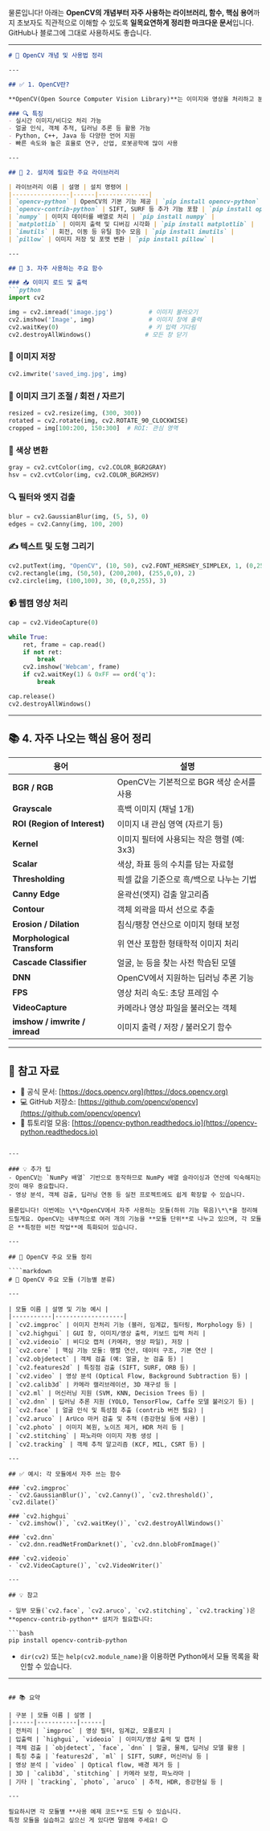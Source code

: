 물론입니다! 아래는 **OpenCV의 개념부터 자주 사용하는 라이브러리, 함수, 핵심 용어**까지 초보자도 직관적으로 이해할 수 있도록 **일목요연하게 정리한 마크다운 문서**입니다.
GitHub나 블로그에 그대로 사용하셔도 좋습니다.

---

````markdown
# 📘 OpenCV 개념 및 사용법 정리

---

## ✅ 1. OpenCV란?

**OpenCV(Open Source Computer Vision Library)**는 이미지와 영상을 처리하고 분석하는 데 사용되는 **오픈소스 컴퓨터 비전 라이브러리**입니다.

### 🔍 특징
- 실시간 이미지/비디오 처리 가능
- 얼굴 인식, 객체 추적, 딥러닝 추론 등 활용 가능
- Python, C++, Java 등 다양한 언어 지원
- 빠른 속도와 높은 효율로 연구, 산업, 로봇공학에 많이 사용

---

## 🔧 2. 설치에 필요한 주요 라이브러리

| 라이브러리 이름 | 설명 | 설치 명령어 |
|----------------|------|--------------|
| `opencv-python` | OpenCV의 기본 기능 제공 | `pip install opencv-python` |
| `opencv-contrib-python` | SIFT, SURF 등 추가 기능 포함 | `pip install opencv-contrib-python` |
| `numpy` | 이미지 데이터를 배열로 처리 | `pip install numpy` |
| `matplotlib` | 이미지 출력 및 디버깅 시각화 | `pip install matplotlib` |
| `imutils` | 회전, 이동 등 유틸 함수 모음 | `pip install imutils` |
| `pillow` | 이미지 저장 및 포맷 변환 | `pip install pillow` |

---

## 🧪 3. 자주 사용하는 주요 함수

### 📥 이미지 로드 및 출력
```python
import cv2

img = cv2.imread('image.jpg')          # 이미지 불러오기
cv2.imshow('Image', img)               # 이미지 창에 출력
cv2.waitKey(0)                         # 키 입력 기다림
cv2.destroyAllWindows()               # 모든 창 닫기
````

### 💾 이미지 저장

```python
cv2.imwrite('saved_img.jpg', img)
```

### 🔁 이미지 크기 조절 / 회전 / 자르기

```python
resized = cv2.resize(img, (300, 300))
rotated = cv2.rotate(img, cv2.ROTATE_90_CLOCKWISE)
cropped = img[100:200, 150:300]  # ROI: 관심 영역
```

### 🎨 색상 변환

```python
gray = cv2.cvtColor(img, cv2.COLOR_BGR2GRAY)
hsv = cv2.cvtColor(img, cv2.COLOR_BGR2HSV)
```

### 🔍 필터와 엣지 검출

```python
blur = cv2.GaussianBlur(img, (5, 5), 0)
edges = cv2.Canny(img, 100, 200)
```

### ✍️ 텍스트 및 도형 그리기

```python
cv2.putText(img, "OpenCV", (10, 50), cv2.FONT_HERSHEY_SIMPLEX, 1, (0,255,0), 2)
cv2.rectangle(img, (50,50), (200,200), (255,0,0), 2)
cv2.circle(img, (100,100), 30, (0,0,255), 3)
```

### 📹 웹캠 영상 처리

```python
cap = cv2.VideoCapture(0)

while True:
    ret, frame = cap.read()
    if not ret:
        break
    cv2.imshow('Webcam', frame)
    if cv2.waitKey(1) & 0xFF == ord('q'):
        break

cap.release()
cv2.destroyAllWindows()
```

---

## 📚 4. 자주 나오는 핵심 용어 정리

| 용어                            | 설명                          |
| ----------------------------- | --------------------------- |
| **BGR / RGB**                 | OpenCV는 기본적으로 BGR 색상 순서를 사용 |
| **Grayscale**                 | 흑백 이미지 (채널 1개)              |
| **ROI (Region of Interest)**  | 이미지 내 관심 영역 (자르기 등)         |
| **Kernel**                    | 이미지 필터에 사용되는 작은 행렬 (예: 3x3) |
| **Scalar**                    | 색상, 좌표 등의 수치를 담는 자료형        |
| **Thresholding**              | 픽셀 값을 기준으로 흑/백으로 나누는 기법     |
| **Canny Edge**                | 윤곽선(엣지) 검출 알고리즘             |
| **Contour**                   | 객체 외곽을 따서 선으로 추출            |
| **Erosion / Dilation**        | 침식/팽창 연산으로 이미지 형태 보정        |
| **Morphological Transform**   | 위 연산 포함한 형태학적 이미지 처리        |
| **Cascade Classifier**        | 얼굴, 눈 등을 찾는 사전 학습된 모델       |
| **DNN**                       | OpenCV에서 지원하는 딥러닝 추론 기능     |
| **FPS**                       | 영상 처리 속도: 초당 프레임 수          |
| **VideoCapture**              | 카메라나 영상 파일을 불러오는 객체         |
| **imshow / imwrite / imread** | 이미지 출력 / 저장 / 불러오기 함수       |

---

## 🔗 참고 자료

* 📘 공식 문서: [https://docs.opencv.org](https://docs.opencv.org)
* 💻 GitHub 저장소: [https://github.com/opencv/opencv](https://github.com/opencv/opencv)
* 🧠 튜토리얼 모음: [https://opencv-python.readthedocs.io](https://opencv-python.readthedocs.io)

```

---

### 💡 추가 팁
- OpenCV는 `NumPy 배열` 기반으로 동작하므로 NumPy 배열 슬라이싱과 연산에 익숙해지는 것이 매우 중요합니다.
- 영상 분석, 객체 검출, 딥러닝 연동 등 실전 프로젝트에도 쉽게 확장할 수 있습니다.

물론입니다! 이번에는 \*\*OpenCV에서 자주 사용하는 모듈(하위 기능 묶음)\*\*을 정리해 드릴게요. OpenCV는 내부적으로 여러 개의 기능을 **모듈 단위**로 나누고 있으며, 각 모듈은 **특정한 비전 작업**에 특화되어 있습니다.

---

## 🧩 OpenCV 주요 모듈 정리

````markdown
# 🧩 OpenCV 주요 모듈 (기능별 분류)

---

| 모듈 이름 | 설명 및 기능 예시 |
|-----------|-------------------|
| `cv2.imgproc` | 이미지 전처리 기능 (블러, 임계값, 필터링, Morphology 등) |
| `cv2.highgui` | GUI 창, 이미지/영상 출력, 키보드 입력 처리 |
| `cv2.videoio` | 비디오 캡처 (카메라, 영상 파일), 저장 |
| `cv2.core` | 핵심 기능 모듈: 행렬 연산, 데이터 구조, 기본 연산 |
| `cv2.objdetect` | 객체 검출 (예: 얼굴, 눈 검출 등) |
| `cv2.features2d` | 특징점 검출 (SIFT, SURF, ORB 등) |
| `cv2.video` | 영상 분석 (Optical Flow, Background Subtraction 등) |
| `cv2.calib3d` | 카메라 캘리브레이션, 3D 재구성 등 |
| `cv2.ml` | 머신러닝 지원 (SVM, KNN, Decision Trees 등) |
| `cv2.dnn` | 딥러닝 추론 지원 (YOLO, TensorFlow, Caffe 모델 불러오기 등) |
| `cv2.face` | 얼굴 인식 및 특성점 추출 (contrib 버전 필요) |
| `cv2.aruco` | ArUco 마커 검출 및 추적 (증강현실 등에 사용) |
| `cv2.photo` | 이미지 복원, 노이즈 제거, HDR 처리 등 |
| `cv2.stitching` | 파노라마 이미지 자동 생성 |
| `cv2.tracking` | 객체 추적 알고리즘 (KCF, MIL, CSRT 등) |

---

## ✅ 예시: 각 모듈에서 자주 쓰는 함수

### `cv2.imgproc`
- `cv2.GaussianBlur()`, `cv2.Canny()`, `cv2.threshold()`, `cv2.dilate()`

### `cv2.highgui`
- `cv2.imshow()`, `cv2.waitKey()`, `cv2.destroyAllWindows()`

### `cv2.dnn`
- `cv2.dnn.readNetFromDarknet()`, `cv2.dnn.blobFromImage()`

### `cv2.videoio`
- `cv2.VideoCapture()`, `cv2.VideoWriter()`

---

## 💡 참고

- 일부 모듈(`cv2.face`, `cv2.aruco`, `cv2.stitching`, `cv2.tracking`)은 **opencv-contrib-python** 설치가 필요합니다:

```bash
pip install opencv-contrib-python
````

* `dir(cv2)` 또는 `help(cv2.module_name)`을 이용하면 Python에서 모듈 목록을 확인할 수 있습니다.

---

```

## 📚 요약

| 구분 | 모듈 이름 | 설명 |
|------|-----------|------|
| 전처리 | `imgproc` | 영상 필터, 임계값, 모폴로지 |
| 입출력 | `highgui`, `videoio` | 이미지/영상 출력 및 캡처 |
| 객체 검출 | `objdetect`, `face`, `dnn` | 얼굴, 물체, 딥러닝 모델 활용 |
| 특징 추출 | `features2d`, `ml` | SIFT, SURF, 머신러닝 등 |
| 영상 분석 | `video` | Optical flow, 배경 제거 등 |
| 3D | `calib3d`, `stitching` | 카메라 보정, 파노라마 |
| 기타 | `tracking`, `photo`, `aruco` | 추적, HDR, 증강현실 등 |

---

필요하시면 각 모듈별 **사용 예제 코드**도 드릴 수 있습니다.  
특정 모듈을 실습하고 싶으신 게 있다면 말씀해 주세요! 😊
```

